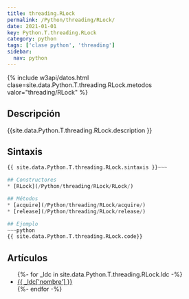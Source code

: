 ```yaml
---
title: threading.RLock
permalink: /Python/threading/RLock/
date: 2021-01-01
key: Python.T.threading.RLock
category: python
tags: ['clase python', 'threading']
sidebar: 
  nav: python
---
```


{% include w3api/datos.html clase=site.data.Python.T.threading.RLock.metodos valor="threading/RLock" %}

## Descripción
{{site.data.Python.T.threading.RLock.description }}

## Sintaxis
~~~python
{{ site.data.Python.T.threading.RLock.sintaxis }}~~~

## Constructores
* [RLock](/Python/threading/RLock/RLock/)

## Métodos
* [acquire](/Python/threading/RLock/acquire/)
* [release](/Python/threading/RLock/release/)

## Ejemplo
~~~python
{{ site.data.Python.T.threading.RLock.code}}
~~~

## Artículos
<ul>
{%- for _ldc in site.data.Python.T.threading.RLock.ldc -%}
   <li>
       <a href="{{_ldc['url'] }}">{{ _ldc['nombre'] }}</a>
   </li>
{%- endfor -%}
</ul>

